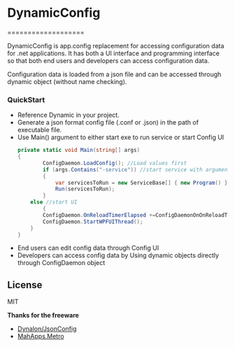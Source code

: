 # DynamicConfig
===================

DynamicConfig is app.config replacement for accessing configuration data for .net applications. It has both a UI interface and programming interface so that both end users and developers can access configuration data.

Configuration data is loaded from a json file and can be accessed through dynamic object (without name checking).

### QuickStart 
- Reference Dynamic in your project. 
- Generate a json format config file (.conf or .json) in the path of executable file.
- Use Main() argument to either start exe to run service or start Config UI
    ```c#
    private static void Main(string[] args)
    {
    		ConfigDaemon.LoadConfig(); //Load values first
			if (args.Contains("-service")) //start service with arguments
    		{
    			var servicesToRun = new ServiceBase[] { new Program() };
    			Run(servicesToRun);
			}
		else //start UI
    		{
            ConfigDaemon.OnReloadTimerElapsed +=ConfigDaemonOnOnReloadTimerElapsed; 
            ConfigDaemon.StartWPFUIThread();
	    }
    }
    ```
- End users can edit config data through Config UI
- Developers can access config data by Using dynamic objects directly through ConfigDaemon object 

 
License
----

MIT


**Thanks for the freeware**

- [Dynalon/JsonConfig](https://github.com/Dynalon/JsonConfig)
- [MahApps.Metro](https://github.com/MahApps/MahApps.Metro)

